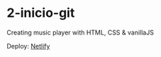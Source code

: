 # 2-inicio-git

Creating music player with HTML, CSS & vanillaJS

Deploy: [Netlify](https://music-mp3-player.netlify.app/)


